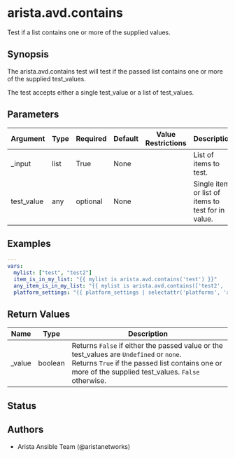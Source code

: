 # arista.avd.contains

Test if a list contains one or more of the supplied values\.

## Synopsis

The arista\.avd\.contains test will test if the passed list contains one or more of the supplied test\_values\.

The test accepts either a single test\_value or a list of test\_values\.

## Parameters

| Argument | Type | Required | Default | Value Restrictions | Description |
| -------- | ---- | -------- | ------- | ------------------ | ----------- |
| _input | list | True | None |  | List of items to test\. |
| test_value | any | optional | None |  | Single item or list of items to test for in value\. |

## Examples

```yaml
---
vars:
  mylist: ["test", "test2"]
  item_is_in_my_list: "{{ mylist is arista.avd.contains('test') }}"
  any_item_is_in_my_list: "{{ mylist is arista.avd.contains(['test2', 'test3']) }}"
  platform_settings: "{{ platform_settings | selectattr('platforms', 'arista.avd.contains', switch_platform) }}"
```

## Return Values

| Name | Type | Description |
| ---- | ---- | ----------- |
| _value | boolean | Returns <code>False</code> if either the passed value or the test\_values are <code>Undefined</code> or <code>none</code>\.<br>Returns <code>True</code> if the passed list contains one or more of the supplied test\_values\. <code>False</code> otherwise\. |

## Status

## Authors

- Arista Ansible Team (@aristanetworks)
